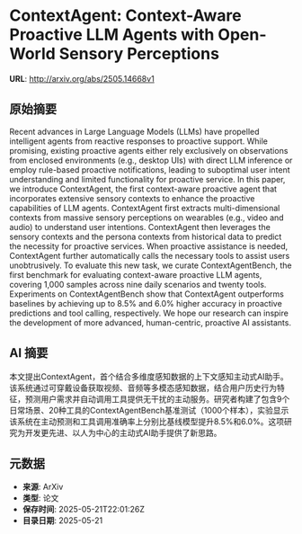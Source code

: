 # ContextAgent: Context-Aware Proactive LLM Agents with Open-World Sensory Perceptions

**URL**: http://arxiv.org/abs/2505.14668v1

## 原始摘要

Recent advances in Large Language Models (LLMs) have propelled intelligent
agents from reactive responses to proactive support. While promising, existing
proactive agents either rely exclusively on observations from enclosed
environments (e.g., desktop UIs) with direct LLM inference or employ rule-based
proactive notifications, leading to suboptimal user intent understanding and
limited functionality for proactive service. In this paper, we introduce
ContextAgent, the first context-aware proactive agent that incorporates
extensive sensory contexts to enhance the proactive capabilities of LLM agents.
ContextAgent first extracts multi-dimensional contexts from massive sensory
perceptions on wearables (e.g., video and audio) to understand user intentions.
ContextAgent then leverages the sensory contexts and the persona contexts from
historical data to predict the necessity for proactive services. When proactive
assistance is needed, ContextAgent further automatically calls the necessary
tools to assist users unobtrusively. To evaluate this new task, we curate
ContextAgentBench, the first benchmark for evaluating context-aware proactive
LLM agents, covering 1,000 samples across nine daily scenarios and twenty
tools. Experiments on ContextAgentBench show that ContextAgent outperforms
baselines by achieving up to 8.5% and 6.0% higher accuracy in proactive
predictions and tool calling, respectively. We hope our research can inspire
the development of more advanced, human-centric, proactive AI assistants.


## AI 摘要

本文提出ContextAgent，首个结合多维度感知数据的上下文感知主动式AI助手。该系统通过可穿戴设备获取视频、音频等多模态感知数据，结合用户历史行为特征，预测用户需求并自动调用工具提供无干扰的主动服务。研究者构建了包含9个日常场景、20种工具的ContextAgentBench基准测试（1000个样本），实验显示该系统在主动预测和工具调用准确率上分别比基线模型提升8.5%和6.0%。这项研究为开发更先进、以人为中心的主动式AI助手提供了新思路。

## 元数据

- **来源**: ArXiv
- **类型**: 论文
- **保存时间**: 2025-05-21T22:01:26Z
- **目录日期**: 2025-05-21
